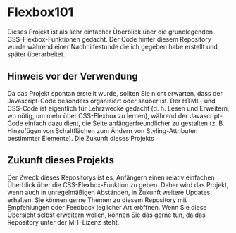 # Flexbox101

Dieses Projekt ist als sehr einfacher Überblick über die grundlegenden CSS-Flexbox-Funktionen gedacht. Der Code hinter diesem Repository wurde während einer Nachhilfestunde die ich gegeben habe erstellt und später überarbeitet.

## Hinweis vor der Verwendung
Da das Projekt spontan erstellt wurde, sollten Sie nicht erwarten, dass der Javascript-Code besonders organisiert oder sauber ist. Der HTML- und CSS-Code ist eigentlich für Lehrzwecke gedacht (d. h. Lesen und Erweitern, wo nötig, um mehr über CSS-Flexbox zu lernen), während der Javascript-Code einfach dazu dient, die Seite anfängerfreundlicher zu gestalten (z. B. Hinzufügen von Schaltflächen zum Ändern von Styling-Attributen bestimmter Elemente).
Die Zukunft dieses Projekts

## Zukunft dieses Projekts
Der Zweck dieses Repositorys ist es, Anfängern einen relativ einfachen Überblick über die CSS-Flexbox-Funktion zu geben. Daher wird das Projekt, wenn auch in unregelmäßigen Abständen, in Zukunft weitere Updates erhalten. Sie können gerne Themen zu diesem Repository mit Empfehlungen oder Feedback jeglicher Art eröffnen. Wenn Sie diese Übersicht selbst erweitern wollen, können Sie das gerne tun, da das Repository unter der MIT-Lizenz steht.
